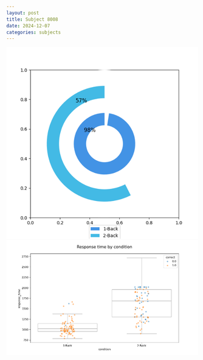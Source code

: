 ```yaml
---
layout: post
title: Subject 8008
date: 2024-12-07
categories: subjects
---
```


![](data/8008/run-3/8008_accuracy_by_condition.png)
![](data/8008/run-3/8008_response_time_by_condition.png)
